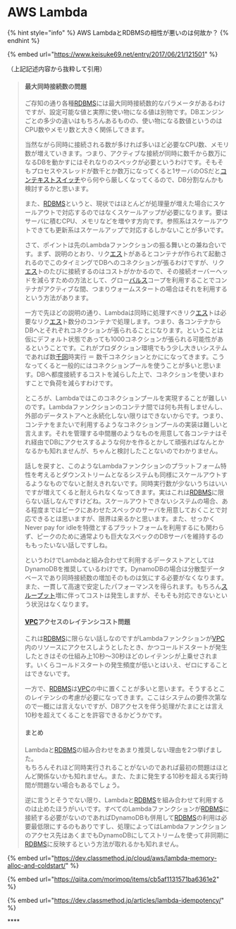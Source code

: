 # AWS Lambda



{% hint style="info" %}
AWS LambdaとRDBMSの相性が悪いのは何故か？
{% endhint %}

{% embed url="https://www.keisuke69.net/entry/2017/06/21/121501" %}

（上記記述内容から抜粋して引用）

> #### 最大同時接続数の問題
>
> ご存知の通り各種[RDBMS](http://d.hatena.ne.jp/keyword/RDBMS)には最大同時接続数的なパラメータがあるわけですが、設定可能な値と実際に使い物になる値は別物です。DBエンジンごとの多少の違いはもちろんあるものの、使い物になる数値というのはCPU数やメモリ数と大きく関係してきます。
>
> 当然ながら同時に接続される数が多ければ多いほど必要なCPU数、メモリ数が増えていきます。つまり、アクティブな接続が同時に数千から数万になるDBを動かすにはそれなりのスペックが必要というわけです。そもそもプロセスやスレッドが数千とか数万になってくると1サーバのOSだと[コンテキストスイッチ](http://d.hatena.ne.jp/keyword/%A5%B3%A5%F3%A5%C6%A5%AD%A5%B9%A5%C8%A5%B9%A5%A4%A5%C3%A5%C1)やら何やら厳しくなってくるので、DB分割なんかも検討するかと思います。
>
> また、[RDBMS](http://d.hatena.ne.jp/keyword/RDBMS)というと、現状ではほとんどが処理量が増えた場合にスケールアウトで対応するのではなくスケールアップが必要になります。要はサーバに積むCPU、メモリなどを増やす方向です。参照系はスケールアウトできても更新系はスケールアップで対応するしかないことが多いです。
>
> さて、ポイントは先のLambdaファンクションの振る舞いとの兼ね合いです。まず、説明のとおり、リク[エス](http://d.hatena.ne.jp/keyword/%A5%A8%A5%B9)トがあるとコンテナが作られて起動されるのでこのタイミングでDBへのコネクションが張るわけですが、リク[エス](http://d.hatena.ne.jp/keyword/%A5%A8%A5%B9)トのたびに接続するのはコストがかかるので、その接続オーバーヘッドを減らすための方法として、グロー[バルス](http://d.hatena.ne.jp/keyword/%A5%D0%A5%EB%A5%B9)コープを利用することでコンテナがアクティブな間、つまりウォームスタートの場合はそれを利用するという方法があります。
>
> 一方で先ほどの説明の通り、Lambdaは同時に処理すべきリク[エス](http://d.hatena.ne.jp/keyword/%A5%A8%A5%B9)トは必要なリク[エス](http://d.hatena.ne.jp/keyword/%A5%A8%A5%B9)ト数分のコンテナで処理します。つまり、各コンテナからDBへとそれぞれコネクションが張られることになります。ということは仮にデフォルト状態であっても1000コネクションが張られる可能性があるということです。これがプロダクション環境でもう少し大きいシステムであれば数[千同](http://d.hatena.ne.jp/keyword/%C0%E9%C6%B1)時実行 ＝ 数千コネクションとかにになってきます。こうなってくると一般的にはコネクションプールを使うことが多いと思います。DBへ都度接続するコストを減らした上で、コネクションを使いまわすことで負荷を減らすわけです。
>
> ところが、Lambdaではこのコネクションプールを実現することが難しいのです。Lambdaファンクションのコンテナ間では何も共有しませんし、外部のデータストアへと永続化しない限りはできないからです。つまり、コンテナをまたいで利用するようなコネクションプールの実装は難しいと言えます。それを管理する中間層のようなものを用意して各コンテナはそれ経由でDBにアクセスするような何かを作るとかして頑張ればなんとかなるかも知れませんが、ちゃんと検討したことないのでわかりません。
>
> 話しを戻すと、このようなLambdaファンクションのプラットフォーム特性を考えるとダウンストリームとなるシステムも同様にスケールアウトするようなものでないと耐えきれないです。同時実行数が少ないうちはいいですが増えてくると耐えられなくなってきます。実はこれは[RDBMS](http://d.hatena.ne.jp/keyword/RDBMS)に限らない話しなんですけどね。スケールアウトできないシステムの場合、ある程度まではピークにあわせたスペックのサーバを用意しておくことで対応できるとは思いますが、限界は来るかと思います。また、せっかくNever pay for idleを特徴とするプラットフォームを利用するにも関わらず、ピークのために通常よりも巨大なスペックのDBサーバを維持するのももったいない話しですしね。
>
> というわけでLambdaと組み合わせて利用するデータストアとしてはDynamoDBを推奨しているわけです。DynamoDBの場合は分散型データベースであり同時接続数の増加そのものは気にする必要がなくなります。また、一貫して高速で安定したパフォーマンスを得られます。もちろん[スループット](http://d.hatena.ne.jp/keyword/%A5%B9%A5%EB%A1%BC%A5%D7%A5%C3%A5%C8)増に伴ってコストは発生しますが、そもそも対応できないという状況はなくなります。
>
> #### [VPC](http://d.hatena.ne.jp/keyword/VPC)アクセスのレイテンシコスト問題
>
> これは[RDBMS](http://d.hatena.ne.jp/keyword/RDBMS)に限らない話しなのですがLambdaファンクションが[VPC](http://d.hatena.ne.jp/keyword/VPC)内のリソースにアクセスしようとしたとき、かつコールドスタートが発生したときはその仕組み上10秒〜30秒ほどのレイテンシが上乗せされます。いくらコールドスタートの発生頻度が低いとはいえ、ゼロにすることはできないです。
>
> 一方で、[RDBMS](http://d.hatena.ne.jp/keyword/RDBMS)は[VPC](http://d.hatena.ne.jp/keyword/VPC)の中に置くことが多いと思います。そうするとこのレイテンシの考慮が必要になってきます。ここはシステムの要件次第なので一概には言えないですが、DBアクセスを伴う処理がたまにとは言え10秒を超えてくることを許容できるかどうかです。
>
> #### まとめ
>
> Lambdaと[RDBMS](http://d.hatena.ne.jp/keyword/RDBMS)の組み合わせをあまり推奨しない理由を2つ挙げました。  
> もちろんそれほど同時実行されることがないのであれば最初の問題はほとんど関係ないかも知れません。また、たまに発生する10秒を超える実行時間が問題ない場合もあるでしょう。
>
> 逆に言うとそうでない限り、Lambdaと[RDBMS](http://d.hatena.ne.jp/keyword/RDBMS)を組み合わせて利用するのは止めたほうがいいです。すべてのLambdaファンクションが[RDBMS](http://d.hatena.ne.jp/keyword/RDBMS)に接続する必要がないのであればDynamoDBも併用して[RDBMS](http://d.hatena.ne.jp/keyword/RDBMS)の利用は必要最低限にするのもありですし、処理によってはLambdaファンクションのアクセス先はあくまでもDynamoDBにしてストリームを使って非同期に[RDBMS](http://d.hatena.ne.jp/keyword/RDBMS)に反映するという方法が取れるかも知れません。



{% embed url="https://dev.classmethod.jp/cloud/aws/lambda-memory-alloc-and-coldstart/" %}

{% embed url="https://qiita.com/morimop/items/cb5af1131571ba6361e2" %}

{% embed url="https://dev.classmethod.jp/articles/lambda-idempotency/" %}

\*\*\*\*

